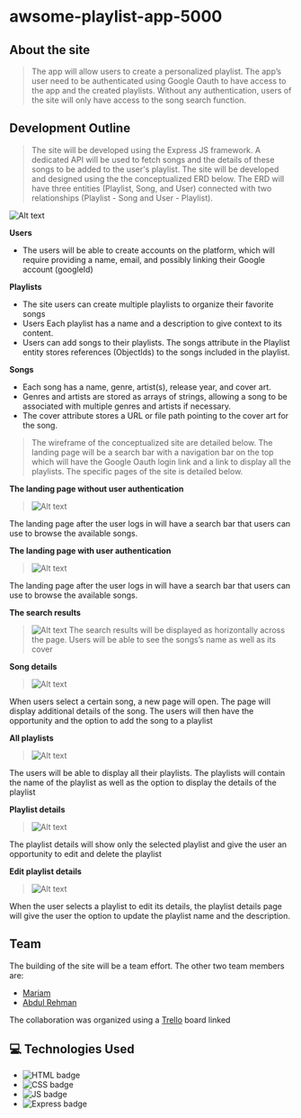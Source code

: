 # awsome-playlist-app-5000

## About the site

> The app will allow users to create a personalized playlist. The app’s user need to be authenticated using Google Oauth to have access to the app and the created playlists. Without any authentication, users of the site will only have access to the song search function.

## Development Outline

> The site will be developed using the Express JS framework. A dedicated API will be used to fetch songs and the details of these songs to be added to the user's playlist. The site will be developed and designed using the the conceptualized ERD below. The ERD will have three entities (Playlist, Song, and User) connected with two relationships (Playlist - Song and User - Playlist).

![Alt text](images/ERD.png)

**Users**

- The users will be able to create accounts on the platform, which will require providing a name, email, and possibly linking their Google account (googleId)

**Playlists**

- The site users can create multiple playlists to organize their favorite songs
- Users Each playlist has a name and a description to give context to its content.
- Users can add songs to their playlists. The songs attribute in the Playlist entity stores references (ObjectIds) to the songs included in the playlist.

**Songs**

- Each song has a name, genre, artist(s), release year, and cover art.
- Genres and artists are stored as arrays of strings, allowing a song to be associated with multiple genres and artists if necessary.
- The cover attribute stores a URL or file path pointing to the cover art for the song.

> The wireframe of the conceptualized site are detailed below. The landing page will be a search bar with a navigation bar on the top which will have the Google Oauth login link and a link to display all the playlists. The specific pages of the site is detailed below.

**The landing page without user authentication**

> ![Alt text](images/wireframe/1-Home-Page-not-logged-in.png)

The landing page after the user logs in will have a search bar that users can use to browse the available songs.

**The landing page with user authentication**

> ![Alt text](images/wireframe/2-Home-Page-logged-in.png)

The landing page after the user logs in will have a search bar that users can use to browse the available songs.

**The search results**

> ![Alt text](images/wireframe/3-Search-Results.png)
> The search results will be displayed as horizontally across the page. Users will be able to see the songs’s name as well as its cover

**Song details**

> ![Alt text](images/wireframe/4-Song-Details.png)

When users select a certain song, a new page will open. The page will display additional details of the song. The users will then have the opportunity and the option to add the song to a playlist

**All playlists**

> ![Alt text](images/wireframe/5-Playlists.png)

The users will be able to display all their playlists. The playlists will contain the name of the playlist as well as the option to display the details of the playlist

**Playlist details**

> ![Alt text](images/wireframe/6-Playlist-Details.png)

The playlist details will show only the selected playlist and give the user an opportunity to edit and delete the playlist

**Edit playlist details**

> ![Alt text](images/wireframe/7-Edit-Playlist-Details.png)

When the user selects a playlist to edit its details, the playlist details page will give the user the option to update the playlist name and the description.

## Team

The building of the site will be a team effort. The other two team members are:

- [Mariam](https://github.com/MariamBaloch)
- [Abdul Rehman](https://github.com/aboodabdo347)

The collaboration was organized using a [Trello](https://trello.com/b/nfH5tSJv/playlist-app) board linked

## :computer: Technologies Used

- ![HTML badge](https://img.shields.io/badge/HTML5-E34F26?style=for-the-badge&logo=html5&logoColor=white)
- ![CSS badge](https://img.shields.io/badge/CSS3-1572B6?style=for-the-badge&logo=css3&logoColor=white)
- ![JS badge](https://img.shields.io/badge/JavaScript-323330?style=for-the-badge&logo=javascript&logoColor=F7DF1E)
- ![Express badge](https://img.shields.io/badge/JavaScript-323330?style=for-the-badge&logo=express&logoColor=F7DF1E)

